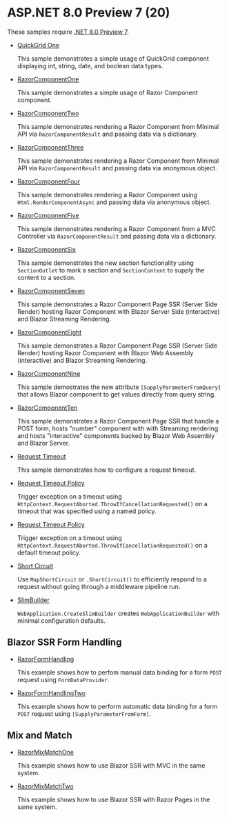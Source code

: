 # ASP.NET 8.0 Preview 7 (20)

These samples require [.NET 8.0 Preview 7](https://github.com/dotnet/installer#table). 

* [QuickGrid One](QuickGridOne)
  
  This sample demonstrates a simple usage of QuickGrid component displaying int, string, date, and boolean data types.

* [RazorComponentOne](RazorComponentOne)

  This sample demonstrates a simple usage of Razor Component component.

* [RazorComponentTwo](RazorComponentTwo)

  This sample demonstrates rendering a Razor Component from Minimal API via  `RazorComponentResult` and passing data via a dictionary.

* [RazorComponentThree](RazorComponentThree)

  This sample demonstrates rendering a Razor Component from Minimal API via `RazorComponentResult` and passing data via anonymous object.

* [RazorComponentFour](RazorComponentFour)

  This sample demonstrates rendering a Razor Component using `Html.RenderComponentAsync` and passing data via anonymous object.

* [RazorComponentFive](RazorComponentFive)

  This sample demonstrates rendering a Razor Component from a MVC Controller via `RazorComponentResult` and passing data via a dictionary.

* [RazorComponentSix](RazorComponentSix)

  This sample demonstrates the new section functionality using `SectionOutlet` to mark a section and `SectionContent` to supply the content to a section.

* [RazorComponentSeven](RazorComponentSeven)

  This sample demonstrates a Razor Component Page SSR (Server Side Render) hosting Razor Component with Blazor Server Side (interactive) and Blazor Streaming Rendering.

* [RazorComponentEight](RazorComponentEight)

  This sample demonstrates a Razor Component Page SSR (Server Side Render) hosting Razor Component with Blazor Web Assembly (interactive) and Blazor Streaming Rendering.

* [RazorComponentNine](RazorComponentNine)

  This sample demostrates the new attribute `[SupplyParameterFromQuery]` that allows Blazor component to get values directly from query string.

* [RazorComponentTen](RazorComponentTen)

  This sample demonstrates a Razor Component Page SSR that handle a POST form, hosts "number" component with with Streaming rendering and hosts "interactive" components backed by Blazor Web Assembly and Blazor Server.

* [Request Timeout](request-timeout)

  This sample demonstrates how to configure a request timeout.

* [Request Timeout Policy](request-timeout-2)

  Trigger exception on a timeout using `HttpContext.RequestAborted.ThrowIfCancellationRequested()` on a timeout that was specified using a named policy.

* [Request Timeout Policy](request-timeout-3)

  Trigger exception on a timeout using `HttpContext.RequestAborted.ThrowIfCancellationRequested()` on a default timeout policy.

* [Short Circuit](map-short-circuit)

  Use `MapShortCircuit` or `.ShortCircuit()` to efficiently respond to a request without going through a middleware pipeline run. 

* [SlimBuilder](slim-builder)

  `WebApplication.CreateSlimBuilder` creates `WebApplicationBuilder` with minimal configuration defaults.

## Blazor SSR Form Handling

 * [RazorFormHandling](RazorFormHandling)
   
   This example shows how to perfom manual data binding for a form `POST` request using `FormDataProvider`.
  
 * [RazorFormHandlingTwo](RazorFormHandlingTwo)

   This example shows how to perform automatic data binding for a form `POST` request using `[SupplyParameterFromForm]`.


## Mix and Match

  * [RazorMixMatchOne](RazorMixMatchOne)

    This example shows how to use Blazor SSR with MVC in the same system.
  
  * [RazorMixMatchTwo](RazorMixMatchTwo)

    This example shows how to use Blazor SSR with Razor Pages in the same system.